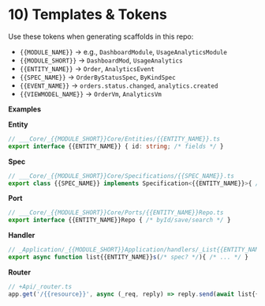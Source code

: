 # 10) Templates & Tokens

Use these tokens when generating scaffolds in this repo:

- `{{MODULE_NAME}}` → e.g., `DashboardModule`, `UsageAnalyticsModule`
- `{{MODULE_SHORT}}` → `DashboardMod`, `UsageAnalytics`
- `{{ENTITY_NAME}}` → `Order`, `AnalyticsEvent`
- `{{SPEC_NAME}}` → `OrderByStatusSpec`, `ByKindSpec`
- `{{EVENT_NAME}}` → `orders.status.changed`, `analytics.created`
- `{{VIEWMODEL_NAME}}` → `OrderVm`, `AnalyticsVm`

**Examples**

**Entity**
```ts
// ___Core/_{{MODULE_SHORT}}Core/Entities/{{ENTITY_NAME}}.ts
export interface {{ENTITY_NAME}} { id: string; /* fields */ }
```

**Spec**
```ts
// ___Core/_{{MODULE_SHORT}}Core/Specifications/{{SPEC_NAME}}.ts
export class {{SPEC_NAME}} implements Specification<{{ENTITY_NAME}}>{ /* ... */ }
```

**Port**
```ts
// ___Core/_{{MODULE_SHORT}}Core/Ports/{{ENTITY_NAME}}Repo.ts
export interface {{ENTITY_NAME}}Repo { /* byId/save/search */ }
```

**Handler**
```ts
// _Application/_{{MODULE_SHORT}}Application/handlers/_List{{ENTITY_NAME}}s.ts
export async function list{{ENTITY_NAME}}s(/* spec? */){ /* ... */ }
```

**Router**
```ts
// +Api/_router.ts
app.get('/{{resource}}', async (_req, reply) => reply.send(await list{{ENTITY_NAME}}s()));
```
